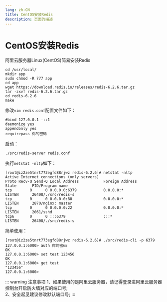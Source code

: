 ```yaml
---
lang: zh-CN  
title: CentOS安装Redis  
description: 页面的描述
---
```


# CentOS安装Redis

阿里云服务器Linux(CentOS)简易安装Redis

```shell
cd /usr/local/
mkdir app
sudo chmod -R 777 app
cd app
wget https://download.redis.io/releases/redis-6.2.6.tar.gz
tar -zxvf redis-6.2.6.tar.gz
cd redis-6.2.6
make
```

修改`vim redis.conf`配置文件如下：

```shell
#bind 127.0.0.1 -::1
daemonize yes
appendonly yes
requirepass 你的密码
```

启动：

```shell
./src/redis-server redis.conf 
```

执行`netstat -nltp`如下：

```shell
[root@iz2ze5tnrt773egfd88rjwz redis-6.2.6]# netstat -nltp
Active Internet connections (only servers)
Proto Recv-Q Send-Q Local Address           Foreign Address         State       PID/Program name    
tcp        0      0 0.0.0.0:6379            0.0.0.0:*               LISTEN      26408/./src/redis-s 
tcp        0      0 0.0.0.0:80              0.0.0.0:*               LISTEN      2870/nginx: master  
tcp        0      0 0.0.0.0:22              0.0.0.0:*               LISTEN      2061/sshd           
tcp6       0      0 :::6379                 :::*                    LISTEN      26408/./src/redis-s 
```

简单使用：

```shell
[root@iz2ze5tnrt773egfd88rjwz redis-6.2.6]# ./src/redis-cli -p 6379
127.0.0.1:6000> auth 你的密码
OK
127.0.0.1:6000> set test 123456
OK
127.0.0.1:6000> get test
"123456"
127.0.0.1:6000> 
```

::: warning 注意事项 1、如果使用的是阿里云服务器，请记得登录进阿里云服务器控制台开启防火墙对应的端口号;  
2、安全起见建议修改默认端口号;
:::

<Comment></Comment>
